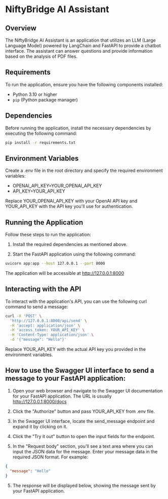 # NiftyBridge AI Assistant

## Overview

The NiftyBridge AI Assistant is an application that utilizes an LLM (Large Language Model) powered by LangChain and
FastAPI to provide a chatbot interface. The assistant can answer questions and provide information based on the analysis
of PDF files.

## Requirements

To run the application, ensure you have the following components installed:

- Python 3.10 or higher
- `pip` (Python package manager)

## Dependencies

Before running the application, install the necessary dependencies by executing the following command:

```bash
pip install -r requirements.txt
```

## Environment Variables

Create a .env file in the root directory and specify the required environment variables:

- OPENAI_API_KEY=YOUR_OPENAI_API_KEY
- API_KEY=YOUR_API_KEY

Replace YOUR_OPENAI_API_KEY with your OpenAI API key and YOUR_API_KEY with the API key you'll use for authentication.

## Running the Application

Follow these steps to run the application:

1. Install the required dependencies as mentioned above.

2. Start the FastAPI application using the following command:

```bash
uvicorn app:app --host 127.0.0.1 --port 8000
```

The application will be accessible at http://127.0.0.1:8000

## Interacting with the API

To interact with the application's API, you can use the following curl command to send a message:

```bash
curl -X 'POST' \
  'http://127.0.0.1:8000/api/send' \
  -H 'accept: application/json' \
  -H 'access_token: YOUR_API_KEY' \
  -H 'Content-Type: application/json' \
  -d '{"message": "Hello"}'
```

Replace YOUR_API_KEY with the actual API key you provided in the environment variables.

## How to use the Swagger UI interface to send a message to your FastAPI application:

1. Open your web browser and navigate to the Swagger UI documentation for your FastAPI application. The URL is
   usually http://127.0.0.1:8000/docs
2. Click the "Authorize" button and pass YOUR_API_KEY from .env file.

3. In the Swagger UI interface, locate the send_message endpoint and expand it by clicking on it.

4. Click the "Try it out" button to open the input fields for the endpoint.

5. In the "Request body" section, you'll see a text area where you can input the JSON data for the message. Enter your
   message data in the required JSON format. For example:

```json
{
  "message": "Hello"
}
```

5. The response will be displayed below, showing the message sent by your FastAPI application.
